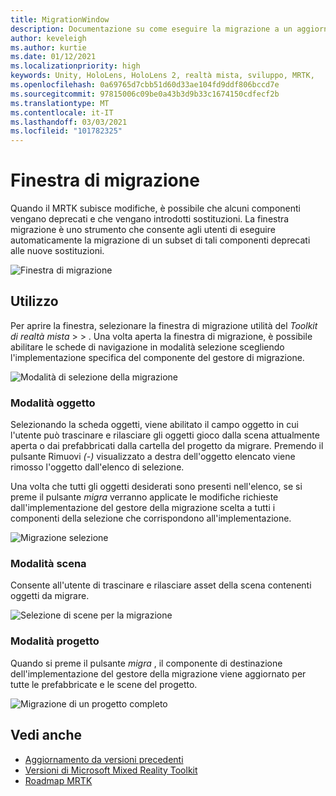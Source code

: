 ```yaml
---
title: MigrationWindow
description: Documentazione su come eseguire la migrazione a un aggiornamento in MRTK
author: keveleigh
ms.author: kurtie
ms.date: 01/12/2021
ms.localizationpriority: high
keywords: Unity, HoloLens, HoloLens 2, realtà mista, sviluppo, MRTK,
ms.openlocfilehash: 0a69765d7cbb51d60d33ae104fd9ddf806bccd7e
ms.sourcegitcommit: 97815006c09be0a43b3d9b33c1674150cdfecf2b
ms.translationtype: MT
ms.contentlocale: it-IT
ms.lasthandoff: 03/03/2021
ms.locfileid: "101782325"
---
```

# <a name="migration-window"></a>Finestra di migrazione

Quando il MRTK subisce modifiche, è possibile che alcuni componenti vengano deprecati e che vengano introdotti sostituzioni.
La finestra migrazione è uno strumento che consente agli utenti di eseguire automaticamente la migrazione di un subset di tali componenti deprecati alle nuove sostituzioni.

![Finestra di migrazione](../images/migration-window/MRTK_Migration_Window.png)

## <a name="usage"></a>Utilizzo

Per aprire la finestra, selezionare la finestra di migrazione utilità del *Toolkit di realtà mista*  >    >  . Una volta aperta la finestra di migrazione, è possibile abilitare le schede di navigazione in modalità selezione scegliendo l'implementazione specifica del componente del gestore di migrazione.  

![Modalità di selezione della migrazione](../images/migration-window/MRTK_Migration_Modes.png)

### <a name="object-mode"></a>Modalità oggetto

Selezionando la scheda oggetti, viene abilitato il campo oggetto in cui l'utente può trascinare e rilasciare gli oggetti gioco dalla scena attualmente aperta o dai prefabbricati dalla cartella del progetto da migrare.
Premendo il pulsante Rimuovi *(-)* visualizzato a destra dell'oggetto elencato viene rimosso l'oggetto dall'elenco di selezione.

Una volta che tutti gli oggetti desiderati sono presenti nell'elenco, se si preme il pulsante *migra* verranno applicate le modifiche richieste dall'implementazione del gestore della migrazione scelta a tutti i componenti della selezione che corrispondono all'implementazione.

![Migrazione selezione](../images/migration-window/MRTK_Object_Migration.png)

### <a name="scene-mode"></a>Modalità scena

Consente all'utente di trascinare e rilasciare asset della scena contenenti oggetti da migrare.

![Selezione di scene per la migrazione](../images/migration-window/MRTK_Scene_Selection.png)

### <a name="project-mode"></a>Modalità progetto

Quando si preme il pulsante *migra* , il componente di destinazione dell'implementazione del gestore della migrazione viene aggiornato per tutte le prefabbricate e le scene del progetto.

![Migrazione di un progetto completo](../images/migration-window/MRTK_Project_Migration.png)

## <a name="see-also"></a>Vedi anche

- [Aggiornamento da versioni precedenti](../../updates-deployment/updating.md)
- [Versioni di Microsoft Mixed Reality Toolkit](../../release-notes.md)
- [Roadmap MRTK](../../roadmap.md)
